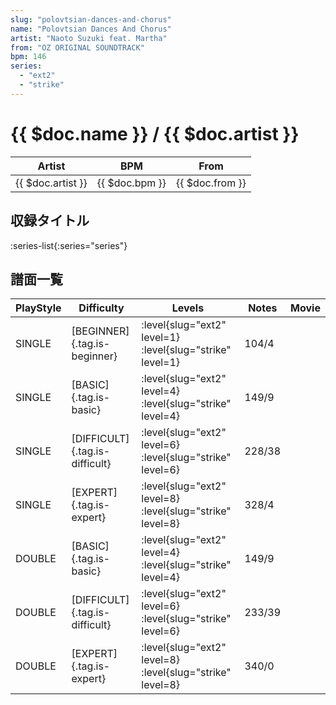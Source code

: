 ```yaml
---
slug: "polovtsian-dances-and-chorus"
name: "Polovtsian Dances And Chorus"
artist: "Naoto Suzuki feat. Martha"
from: "OZ ORIGINAL SOUNDTRACK"
bpm: 146
series:
  - "ext2"
  - "strike"
---
```


# {{ $doc.name }} / {{ $doc.artist }}

|Artist|BPM|From|
|------|---|----|
|{{ $doc.artist }}|{{ $doc.bpm }}|{{ $doc.from }}|

## 収録タイトル

:series-list{:series="series"}

## 譜面一覧

|PlayStyle|Difficulty|Levels|Notes|Movie|
|---------|----------|------|-----|-----|
|SINGLE|[BEGINNER]{.tag.is-beginner}|:level{slug="ext2" level=1} :level{slug="strike" level=1}|104/4||
|SINGLE|[BASIC]{.tag.is-basic}|:level{slug="ext2" level=4} :level{slug="strike" level=4}|149/9||
|SINGLE|[DIFFICULT]{.tag.is-difficult}|:level{slug="ext2" level=6} :level{slug="strike" level=6}|228/38||
|SINGLE|[EXPERT]{.tag.is-expert}|:level{slug="ext2" level=8} :level{slug="strike" level=8}|328/4||
|DOUBLE|[BASIC]{.tag.is-basic}|:level{slug="ext2" level=4} :level{slug="strike" level=4}|149/9||
|DOUBLE|[DIFFICULT]{.tag.is-difficult}|:level{slug="ext2" level=6} :level{slug="strike" level=6}|233/39||
|DOUBLE|[EXPERT]{.tag.is-expert}|:level{slug="ext2" level=8} :level{slug="strike" level=8}|340/0||
